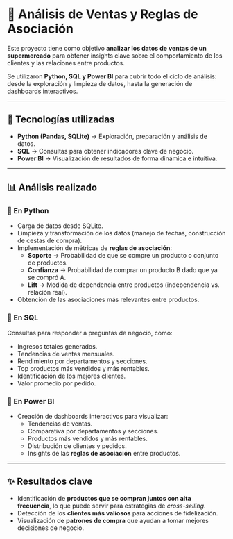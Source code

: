 # 🛒 Análisis de Ventas y Reglas de Asociación  

Este proyecto tiene como objetivo **analizar los datos de ventas de un supermercado** para obtener insights clave sobre el comportamiento de los clientes y las relaciones entre productos.  

Se utilizaron **Python, SQL y Power BI** para cubrir todo el ciclo de análisis: desde la exploración y limpieza de datos, hasta la generación de dashboards interactivos.  

---

## 🚀 Tecnologías utilizadas  
- **Python (Pandas, SQLite)** → Exploración, preparación y análisis de datos.  
- **SQL** → Consultas para obtener indicadores clave de negocio.  
- **Power BI** → Visualización de resultados de forma dinámica e intuitiva.  

---

## 📊 Análisis realizado  

### 🔹 En Python  
- Carga de datos desde SQLite.  
- Limpieza y transformación de los datos (manejo de fechas, construcción de cestas de compra).  
- Implementación de métricas de **reglas de asociación**:  
  - **Soporte** → Probabilidad de que se compre un producto o conjunto de productos.  
  - **Confianza** → Probabilidad de comprar un producto B dado que ya se compró A.  
  - **Lift** → Medida de dependencia entre productos (independencia vs. relación real).  
- Obtención de las asociaciones más relevantes entre productos.  

### 🔹 En SQL  
Consultas para responder a preguntas de negocio, como:  
- Ingresos totales generados.  
- Tendencias de ventas mensuales.  
- Rendimiento por departamentos y secciones.  
- Top productos más vendidos y más rentables.  
- Identificación de los mejores clientes.  
- Valor promedio por pedido.  

### 🔹 En Power BI  
- Creación de dashboards interactivos para visualizar:  
  - Tendencias de ventas.  
  - Comparativa por departamentos y secciones.  
  - Productos más vendidos y más rentables.  
  - Distribución de clientes y pedidos.  
  - Insights de las **reglas de asociación** entre productos.  

---

## ✨ Resultados clave  
- Identificación de **productos que se compran juntos con alta frecuencia**, lo que puede servir para estrategias de *cross-selling*.  
- Detección de los **clientes más valiosos** para acciones de fidelización.  
- Visualización de **patrones de compra** que ayudan a tomar mejores decisiones de negocio.  
